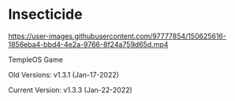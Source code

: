 # Insecticide
 
 
https://user-images.githubusercontent.com/97777854/150625616-1856eba4-bbd4-4e2a-9766-8f24a759d65d.mp4
 
 
 
TempleOS Game 

Old Versions: 
v1.3.1  (Jan-17-2022) 
 
Current Version: v1.3.3  (Jan-22-2022) 
